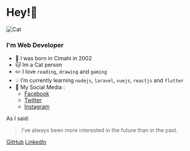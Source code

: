 # Hey!:wave:

![Cat](https://www.shareicon.net/data/128x128/2015/08/18/87260_cat_256x256.png)

### **I'm Web Developer**  
- :date: I was born in Cimahi in 2002
- :cat: Im a Cat person
- :pencil2: I love `reading`, `drawing` and `gaming`
- :bulb: I’m currently learning `nodejs`, `laravel`, `vuejs`, `reactjs` and `flutter`
- 💬 My Social Media :
  + [Facebook](http://facebook.com/restu.edo.s)
  + [Twitter](http://twitter.com/restuedos)
  + [Instagram](http://instagram.com/restuedos)
  

As I said:
> I’ve always been more interested
> in the future than in the past.

[GitHub](http://github.com/edzerostudio)
[LinkedIn](https://www.linkedin.com/in/restu-edo-setiaji-06314b1b0/)

<!--
**edzerostudio/edzerostudio** is a ✨ _special_ ✨ repository because its `README.md` (this file) appears on your GitHub profile.

Here are some ideas to get you started:

- 🔭 I’m currently working on ...
- 🌱 I’m currently learning ...
- 👯 I’m looking to collaborate on ...
- 🤔 I’m looking for help with ...
- 💬 Ask me about ...
- 📫 How to reach me: ...
- 😄 Pronouns: ...
- ⚡ Fun fact: ...
-->
